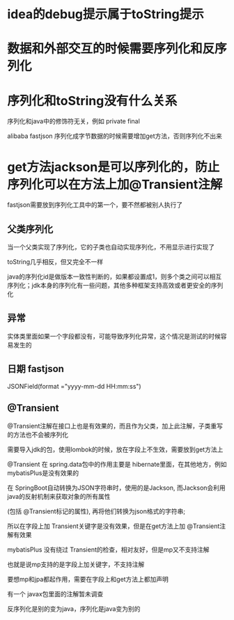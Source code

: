 # idea的debug提示属于toString提示

# 数据和外部交互的时候需要序列化和反序列化

# 序列化和toString没有什么关系

序列化和java中的修饰符无关，例如 private final

alibaba fastjson 序列化成字节数据的时候需要增加get方法，否则序列化不出来

# get方法jackson是可以序列化的，防止序列化可以在方法上加@Transient注解

fastjson需要放到序列化工具中的第一个，要不然都被别人执行了

## 父类序列化

当一个父类实现了序列化，它的子类也自动实现序列化，不用显示进行实现了

toString几乎相反，但又完全不一样

java的序列化id是做版本一致性判断的，如果都设置成1，则多个类之间可以相互序列化；jdk本身的序列化有一些问题，其他多种框架支持高效或者更安全的序列化

## 异常

实体类里面如果一个字段都没有，可能导致序列化异常，这个情况是测试的时候容易发生的

## 日期 fastjson

JSONField(format ="yyyy-mm-dd HH:mm:ss")

## @Transient

@Transient注解在接口上也是有效果的，而且作为父类，加上此注解，子类重写的方法也不会被序列化

需要导入jdk的包，使用lombok的时候，放在字段上不生效，需要放到get方法上

@Transient 在 spring.data包中的作用主要是 hibernate里面，在其他地方，例如 mybatisPlus是没有效果的

在 SpringBoot自动转换为JSON字符串时，使用的是Jackson, 而Jackson会利用java的反射机制来获取对象的所有属性

(包括 @Transient标记的属性), 再将他们转换为json格式的字符串;

所以在字段上加 Transient关键字是没有效果，但是在get方法上加 @Transient注解有效果

mybatisPlus 没有绕过 Transient的检查，相对友好，但是mp又不支持注解

也就是说mp支持的是字段上加关键字，不支持注解

要想mp和jpa都起作用，需要在字段上和get方法上都加声明

有一个 javax包里面的注解暂未调查

反序列化是别的变为java，序列化是java变为别的
